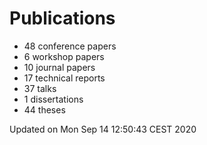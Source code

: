 # Publications
  * 48 conference papers
  * 6 workshop papers
  * 10 journal papers
  * 17 technical reports
  * 37 talks
  * 1 dissertations
  * 44 theses

Updated on Mon Sep 14 12:50:43 CEST 2020
